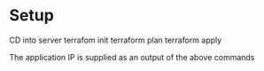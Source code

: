 # Setup
CD into server
terrafom init
terraform plan
terraform apply

The application IP is supplied as an output of the above commands 